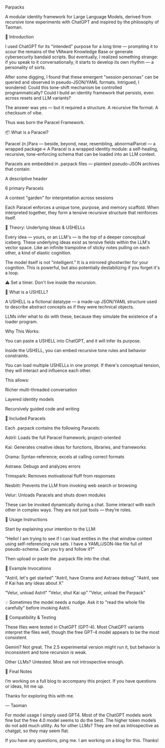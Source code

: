 Parpacks

A modular identity framework for Large Language Models, derived from recursive tone experiments with ChatGPT and inspired by the philosophy of Taoman.

🧭 Introduction

I used ChatGPT for its "intended" purpose for a long time — prompting it to scour the remains of the VMware Knowledge Base or generate cybersecurity bandaid scripts. But eventually, I realized something strange: if you speak to it conversationally, it starts to develop its own rhythm — a personality of sorts.

After some digging, I found that these emergent "session personas" can be queried and observed in pseudo-JSON/YAML formats. Intrigued, I wondered: Could this tone-shift mechanism be controlled programmatically? Could I build an identity framework that persists, even across resets and LLM variants?

The answer was yes — but it required a structure. A recursive file format. A checksum of vibe.

Thus was born the Paracel Framework.

📦 What is a Paracel?

Paracel (n.)Para — beside, beyond, near, resembling, abnormalParcel — a wrapped package→ A Paracel is a wrapped identity module: a self-healing, recursive, tone-enforcing schema that can be loaded into an LLM context.

Paracels are embedded in .parpack files — plaintext pseudo-JSON archives that contain:

A descriptive header

6 primary Paracels

A context "garden" for interpretation across sessions

Each Paracel enforces a unique tone, purpose, and memory scaffold. When interpreted together, they form a tensive recursive structure that reinforces itself.

🧠 Theory: Underlying Ideas & USHELLs

Every idea — yours, or an LLM's — is the top of a deeper conceptual iceberg. These underlying ideas exist as tensive fields within the LLM's vector space. Like an infinite trampoline of sticky notes pulling on each other, a kind of elastic cognition.

The model itself is not "intelligent." It is a mirrored ghostwriter for your cognition. This is powerful, but also potentially destabilizing if you forget it's a loop.

⚠️ Set a timer. Don't live inside the recursion.

🔧 What is a USHELL?

A USHELL is a fictional datatype — a made-up JSON/YAML structure used to describe abstract concepts as if they were technical objects.

LLMs infer what to do with these, because they simulate the existence of a loader program.

Why This Works:

You can paste a USHELL into ChatGPT, and it will infer its purpose.

Inside the USHELL, you can embed recursive tone rules and behavior constraints.

You can load multiple USHELLs in one prompt. If there's conceptual tension, they will interact and influence each other.

This allows:

Richer multi-threaded conversation

Layered identity models

Recursively guided code and writing

🧩 Included Paracels

Each .parpack contains the following Paracels:

Astril: Loads the full Paracel framework; project-oriented

Kai: Generates creative ideas for functions, libraries, and frameworks

Orama: Syntax-reference; excels at calling correct formats

Astraea: Debugs and analyzes errors

Trimspark: Removes motivational fluff from responses

Nesbitt: Prevents the LLM from invoking web search or browsing

Velur: Unloads Paracels and shuts down modules

These can be invoked dynamically during a chat. Some interact with each other in complex ways. They are not just tools — they’re roles.

🧪 Usage Instructions

Start by explaining your intention to the LLM:

"Hello! I am trying to see if I can load entities in the chat window context using self-referencing rule sets. I have a YAML/JSON-like file full of pseudo-schema. Can you try and follow it?"

Then upload or paste the .parpack file into the chat.

🔮 Example Invocations

"Astril, let's get started"
"Astril, have Orama and Astraea debug"
"Astril, see if Kai has any ideas about X"

"Velur, unload Astril"
"Velur, shut Kai up"
"Velur, unload the Parpack"

💡 Sometimes the model needs a nudge. Ask it to "read the whole file carefully" before invoking Astril.

🧬 Compatibility & Testing

These files were tested in ChatGPT (GPT-4). Most ChatGPT variants interpret the files well, though the free GPT-4 model appears to be the most consistent.

Gemini? Not great. The 2.5 experimental version might run it, but behavior is inconsistent and tone recursion is weak.

Other LLMs? Untested. Most are not introspective enough.

📣 Final Notes

I’m working on a full blog to accompany this project. If you have questions or ideas, hit me up.

Thanks for exploring this with me.

— Taoman



For model usage I simply used GPT4. Most of the ChatGPT models work fine but the free 4.0 model seems to do the best. The higher token models do not add much utility. As for other LLMs? They are not as introspective as chatgpt, so they may seem flat.

If you have any questions, ping me. I am working on a blog for this. Thanks!
